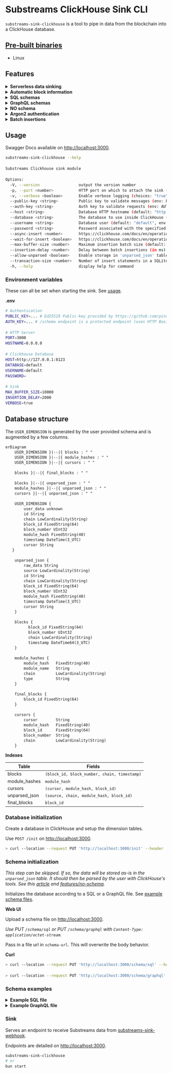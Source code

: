 # Substreams ClickHouse Sink CLI

`substreams-sink-clickhouse` is a tool to pipe in data from the blockchain into a ClickHouse database.

## [Pre-built binaries](https://github.com/pinax-network/substreams-sink-clickhouse/releases)

- Linux

## Features

<details>
<summary><b>Serverless data sinking</b></summary>

By using this sink with [substreams-sink-webhook](https://github.com/pinax-network/substreams-sink-webhook), data from any substreams is available in ClickHouse easily.

</details>

<details>
<summary><b>Automatic block information</b></summary>

Data for each block is stored alongside every record. The fields and their structure can be found in the [database structure](#database-structure).

</details>

<details>
<summary><b>SQL schemas</b></summary>

A schema can be passed in to define the end table for substreams data. It will be extended as described in the [database structure](#database-structure).

They can be set according to the steps in [database initialization](#database-initialization).

</details>

<details>
<summary><b>GraphQL schemas</b></summary>

[TheGraph's GraphQL entity](https://thegraph.com/docs/en/developing/creating-a-subgraph/#defining-entities) schemas can be passed in to define the end table for substreams data. See [database initialization](#database-initialization).

They are converted to SQL following these rules before being executed. The available types are defined [here](https://thegraph.com/docs/en/developing/creating-a-subgraph/#graphql-supported-scalars).

| GraphQL data type | ClickHouse equivalent |
| ----------------- | --------------------- |
| `Bytes`           | `String`              |
| `String`          | `String`              |
| `Boolean`         | `boolean`             |
| `Int`             | `Int32`               |
| `BigInt`          | `String`              |
| `BigDecimal`      | `String`              |
| `Float`           | `Float64`             |
| `ID`              | `String`              |

</details>

<details>
<summary><b>NO schema</b></summary>

No schema is required to store data in ClickHouse. Everything can be stored in `unparsed_json` (see [database structure](#database-structure)).

The user **must** build custom [views](https://clickhouse.com/docs/en/guides/developer/cascading-materialized-views) to transform the data according to their needs. Further details are available in [ClickHouse's documentation](https://clickhouse.com/docs/en/integrations/data-formats/json#using-materialized-views).

### Example:

This `MaterializedView` will store every key found in the substreams provided data in the `substreams_keys` table.

```sql
CREATE TABLE substreams_keys (
	source String,
	keys   Array(String),
)
ENGINE MergeTree
ORDER BY (source)
```

```sql
CREATE MATERIALIZED VIEW substreams_keys_mv
TO substreams_keys
AS
SELECT source, JSONExtractKeys(raw_data) AS keys
FROM unparsed_json
```

```bash
substreams-sink-clickhouse --allow-unparsed true
```

</details>

<details>
<summary><b>Argon2 authentication</b></summary>

Password protected endpoints. Set `AUTH_KEY` in [`.env`](#environment-variables) to enable authentication.

No `AUTH_KEY` will skip authentication checks.

Generate a hash with [`POST http://localhost:3000/hash`](http://localhost:3000/#operations-Usage-post_hash) and set password in `Authorization` header: `Bearer <password>`.

</details>

<details>
<summary><b>Batch insertions</b></summary>

While the data coming from `substreams-sink-webhook` is fast, it is not suited to be directly inserted into ClickHouse. The sink receives many entity changes per second (> 100/s) but [ClickHouse is designed to handle one insertion per second](https://clickhouse.com/docs/en/cloud/bestpractices/bulk-inserts#:~:text=Regardless%20of%20the%20size%20of,one%20insert%20query%20per%20second.). Therefore, the entity changes are locally batched before being sent to ClickHouse. This behavior can be customized via the `--max-buffer-size` and `--insertion-delay` flags (See [usage](#usage)).

The data is buffered in memory while the insertion logic is handled by a [p-queue](https://github.com/sindresorhus/p-queue). The control flow for any incoming entity change is described by the following diagram.

<img src="./docs/handle-sink-request-queue-flow.png" style="max-width: 400px;">

</details>

## Usage

Swagger Docs available on [http://localhost:3000](http://localhost:3000).

```bash
substreams-sink-clickhouse --help

Substreams Clickhouse sink module

Options:
  -V, --version                 output the version number
  -p, --port <number>           HTTP port on which to attach the sink (default: "3000", env: PORT)
  -v, --verbose <boolean>       Enable verbose logging (choices: "true", "false", default: "pretty", env: VERBOSE)
  --public-key <string>         Public key to validate messages (env: PUBLIC_KEY)
  --auth-key <string>           Auth key to validate requests (env: AUTH_KEY)
  --host <string>               Database HTTP hostname (default: "http://localhost:8123", env: HOST)
  --database <string>           The database to use inside ClickHouse (default: "default", env: DATABASE)
  --username <string>           Database user (default: "default", env: USERNAME)
  --password <string>           Password associated with the specified username (default: "", env: PASSWORD)
  --async-insert <number>       https://clickhouse.com/docs/en/operations/settings/settings#async-insert (choices: "0", "1", default: 1, env: ASYNC_INSERT)
  --wait-for-insert <boolean>   https://clickhouse.com/docs/en/operations/settings/settings#wait-for-async-insert (choices: "0", "1", default: 0, env: WAIT_FOR_INSERT)
  --max-buffer-size <number>    Maximum insertion batch size (default: 10_000, env: MAX_BUFFER_SIZE)
  --insertion-delay <number>    Delay between batch insertions (in ms) (default: 2000, env: INSERTION_DELAY)
  --allow-unparsed <boolean>    Enable storage in 'unparsed_json' table (default: false, env: ALLOW_UNPARSED)
  --transaction-size <number>   Number of insert statements in a SQLite transaction (default: 50, env: TRANSACTION_SIZE)
  -h, --help                    display help for command
```

### Environment variables

These can all be set when starting the sink. See [usage](#usage).

**.env**

```bash
# Authentication
PUBLIC_KEY=... # Ed25519 Public-key provided by https://github.com/pinax-network/substreams-sink-webhook
AUTH_KEY=... # /schema endpoint is a protected endpoint (uses HTTP Basic authentication)

# HTTP Server
PORT=3000
HOSTNAME=0.0.0.0

# Clickhouse Database
HOST=http://127.0.0.1:8123
DATABASE=default
USERNAME=default
PASSWORD=

# Sink
MAX_BUFFER_SIZE=10000
INSERTION_DELAY=2000
VERBOSE=true
```

## Database structure

The `USER_DIMENSION` is generated by the user provided schema and is augmented by a few columns.

```mermaid
erDiagram
    USER_DIMENSION }|--|{ blocks : " "
    USER_DIMENSION }|--|{ module_hashes : " "
    USER_DIMENSION }|--|{ cursors : " "

    blocks }|--|{ final_blocks : " "

    blocks }|--|{ unparsed_json : " "
    module_hashes }|--|{ unparsed_json : " "
    cursors }|--|{ unparsed_json : " "

    USER_DIMENSION {
        user_data unknown
        id String
        chain LowCardinality(String)
        block_id FixedString(64)
        block_number UInt32
        module_hash FixedString(40)
        timestamp DateTime(3_UTC)
        cursor String
   }

    unparsed_json {
        raw_data String
        source LowCardinality(String)
        id String
        chain LowCardinality(String)
        block_id FixedString(64)
        block_number UInt32
        module_hash FixedString(40)
        timestamp DateTime(3_UTC)
        cursor String
    }

    blocks {
          block_id FixedString(64)
          block_number UInt32
          chain LowCardinality(String)
          timestamp DateTime64(3_UTC)
    }

    module_hashes {
        module_hash   FixedString(40)
        module_name   String
        chain         LowCardinality(String)
        type          String
    }

    final_blocks {
        block_id FixedString(64)
    }

    cursors {
        cursor        String
        module_hash   FixedString(40)
        block_id      FixedString(64)
        block_number  String
        chain         LowCardinality(String)
    }
```

**Indexes**

| Table         | Fields                                       |
| ------------- | -------------------------------------------- |
| blocks        | `(block_id, block_number, chain, timestamp)` |
| module_hashes | `module_hash`                                |
| cursors       | `(cursor, module_hash, block_id)`            |
| unparsed_json | `(source, chain, module_hash, block_id)`     |
| final_blocks  | `block_id`                                   |

### Database initialization

Create a database in ClickHouse and setup the dimension tables.

Use `POST /init` on [http://localhost:3000](http://localhost:3000).

```bash
> curl --location --request PUT 'http://localhost:3000/init' --header 'Authorization: Bearer <AUTH_KEY>
```

### Schema initialization

_This step can be skipped. If so, the data will be stored as-is in the `unparsed_json` table. It should then be parsed by the user with ClickHouse's tools. See this [article](https://clickhouse.com/docs/en/integrations/data-formats/json#using-materialized-views) and [features/no-schema](#features)._

Initializes the database according to a SQL or a GraphQL file. See [example schema files](#schema-examples).

**Web UI**

Upload a schema file on [http://localhost:3000](http://localhost:3000).

_Use PUT `/schema/sql` or PUT `/schema/graphql` with `Content-Type: application/octet-stream`._

Pass in a file url in `schema-url`. This will overwrite the body behavior.

**Curl**

```bash
> curl --location --request PUT 'http://localhost:3000/schema/sql' --header 'Authorization: Bearer <AUTH_KEY>' --header 'Content-Type: application/json' --data-raw '<SQL_INSTRUCTIONS>'

> curl --location --request PUT 'http://localhost:3000/schema/graphql' --header 'Authorization: Bearer <AUTH_KEY>' --header 'Content-Type: application/json' --data-raw '<GRAPHQL_ENTITY>'
```

### Schema examples

<details>
<summary><b>Example SQL file</b></summary>

```sql
CREATE TABLE IF NOT EXISTS contracts (
    address  FixedString(40),
    name     String,
    symbol   String,
    decimals UInt8
)
ENGINE = ReplacingMergeTree
ORDER BY (address)
```

</details>

<details>
<summary><b>Example GraphQL file</b></summary>

```graphql
type Contracts @entity {
  id: ID!
  address: String!
  name: String
  symbol: String
  decimals: BigInt
}
```

</details>

### Sink

Serves an endpoint to receive Substreams data from [substreams-sink-webhook](https://github.com/pinax-network/substreams-sink-webhook).

Endpoints are detailed on [http://localhost:3000](http://localhost:3000).

```bash
substreams-sink-clickhouse
# or
bun start
```

